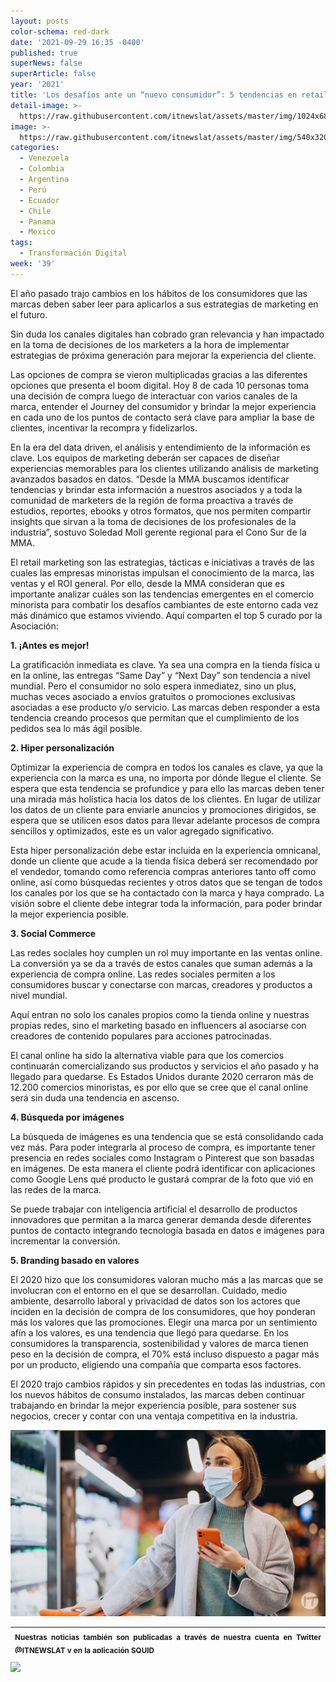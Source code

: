 ```yaml
---
layout: posts
color-schema: red-dark
date: '2021-09-29 16:35 -0400'
published: true
superNews: false
superArticle: false
year: '2021'
title: 'Los desafíos ante un “nuevo consumidor”: 5 tendencias en retail marketing'
detail-image: >-
  https://raw.githubusercontent.com/itnewslat/assets/master/img/1024x680/nuevo-consumidor-g.jpg
image: >-
  https://raw.githubusercontent.com/itnewslat/assets/master/img/540x320/nuevo-consumidor-p.jpg
categories:
  - Venezuela
  - Colombia
  - Argentina
  - Perú
  - Ecuador
  - Chile
  - Panama
  - Mexico
tags:
  - Transformación Digital
week: '39'
---
```

El año pasado trajo cambios en los hábitos de los consumidores que las marcas deben saber leer para aplicarlos a sus estrategias de marketing en el futuro.

Sin duda los canales digitales han cobrado gran relevancia y han impactado en la toma de decisiones de los marketers a la hora de implementar estrategias de próxima generación para mejorar la experiencia del cliente.

Las opciones de compra se vieron multiplicadas gracias a las diferentes opciones que presenta el boom digital. Hoy 8 de cada 10 personas toma una decisión de compra luego de interactuar con varios canales de la marca, entender el Journey del consumidor y brindar la mejor experiencia en cada uno de los puntos de contacto será clave para ampliar la base de clientes, incentivar la recompra y fidelizarlos. 

En la era del data driven, el análisis y entendimiento de la información es clave. Los equipos de marketing deberán ser capaces de diseñar experiencias memorables para los clientes utilizando análisis de marketing avanzados basados ​​en datos. “Desde la MMA buscamos identificar tendencias y brindar esta información a nuestros asociados y a toda la comunidad de marketers de la región de forma proactiva a través de estudios, reportes, ebooks y otros formatos, que nos permiten compartir insights que sirvan a la toma de decisiones de los profesionales de la industria”, sostuvo Soledad Moll gerente regional para el Cono Sur de la MMA. 

El retail marketing son las estrategias, tácticas e iniciativas a través de las cuales las empresas minoristas impulsan el conocimiento de la marca, las ventas y el ROI general. Por ello, desde la MMA consideran que es importante analizar cuáles son las tendencias emergentes en el comercio minorista para combatir los desafíos cambiantes de este entorno cada vez más dinámico que estamos viviendo. Aquí comparten el top 5 curado por la Asociación: 
 
 
**1. ¡Antes es mejor!**

La gratificación inmediata es clave. Ya sea una compra en la tienda física u en la online, las entregas “Same Day” y “Next Day” son tendencia a nivel mundial. Pero el consumidor no solo espera inmediatez, sino un plus, muchas veces asociado a envíos gratuitos o promociones exclusivas asociadas a ese producto y/o servicio. Las marcas deben responder a esta tendencia creando procesos que permitan que el cumplimiento de los pedidos sea lo más ágil posible.


**2. Hiper personalización**

Optimizar la experiencia de compra en todos los canales es clave, ya que la experiencia con la marca es una, no importa por dónde llegue el cliente. Se espera que esta tendencia se profundice y para ello las marcas deben tener una mirada más holística hacia los datos de los clientes. En lugar de utilizar los datos de un cliente para enviarle anuncios y promociones dirigidos, se espera que se utilicen esos datos para llevar adelante procesos de compra sencillos y optimizados, este es un valor agregado significativo.

Esta hiper personalización debe estar incluida en la experiencia omnicanal, donde un cliente que acude a la tienda física deberá ser recomendado por el vendedor, tomando como referencia compras anteriores tanto off como online, así como búsquedas recientes y otros datos que se tengan de todos los canales por los que se ha contactado con la marca y haya comprado. La visión sobre el cliente debe integrar toda la información, para poder brindar la mejor experiencia posible. 


**3. Social Commerce**

Las redes sociales hoy cumplen un rol muy importante en las ventas online. La conversión ya se da a través de estos canales que suman además a la experiencia de compra online. Las redes sociales permiten a los consumidores buscar y conectarse con marcas, creadores y productos a nivel mundial.

Aquí entran no solo los canales propios como la tienda online y nuestras propias redes, sino el marketing basado en influencers al asociarse con creadores de contenido populares para acciones patrocinadas.

El canal online ha sido la alternativa viable para que los comercios continuarán comercializando sus productos y servicios el año pasado y ha llegado para quedarse. Es Estados Unidos durante 2020 cerraron más de 12.200 comercios minoristas, es por ello que se cree que el canal online será sin duda una tendencia en ascenso.


**4. Búsqueda por imágenes**

La búsqueda de imágenes es una tendencia que se está consolidando cada vez más. Para poder integrarla al proceso de compra, es importante tener presencia en redes sociales como Instagram o Pinterest que son basadas en imágenes. De esta manera el cliente podrá identificar con aplicaciones como Google Lens qué producto le gustará comprar de la foto que vió en las redes de la marca. 

Se puede trabajar con inteligencia artificial el desarrollo de productos innovadores que permitan a la marca generar demanda desde diferentes puntos de contacto integrando tecnología basada en datos e imágenes para incrementar la conversión. 
 

**5. Branding basado en valores**

El 2020 hizo que los consumidores valoran mucho más a las marcas que se involucran con el entorno en el que se desarrollan. Cuidado, medio ambiente, desarrollo laboral y privacidad de datos son los actores que inciden en la decisión de compra de los consumidores, que hoy ponderan más los valores que las promociones. Elegir una marca por un sentimiento afín a los valores, es una tendencia que llegó para quedarse. En los consumidores la transparencia, sostenibilidad y valores de marca tienen peso en la decisión de compra, el 70% está incluso dispuesto a pagar más por un producto, eligiendo una compañía que comparta esos factores. 

El 2020 trajo cambios rápidos y sin precedentes en todas las industrias,  con los nuevos hábitos de consumo instalados, las marcas deben continuar trabajando en brindar la mejor experiencia posible, para sostener sus negocios, crecer y contar con una ventaja competitiva en la industria.

![](https://raw.githubusercontent.com/itnewslat/assets/master/img/540x320/nuevo-consumidor-p.jpg)

<table style="height: 42px;" width="569">
<tbody>
<tr>
<td style="text-align: justify;"><sub><strong>Nuestras noticias también son publicadas a través de nuestra cuenta en Twitter <a href="https://twitter.com/itnewslat?lang=es">@ITNEWSLAT</a> y en la aplicación <a href="https://squidapp.co/en/">SQUID</a></strong></sub></td>
</tr>
</tbody>
</table>

<img src="https://tracker.metricool.com/c3po.jpg?hash=56f88a41e39ab42c063cc51676587a04"/>
